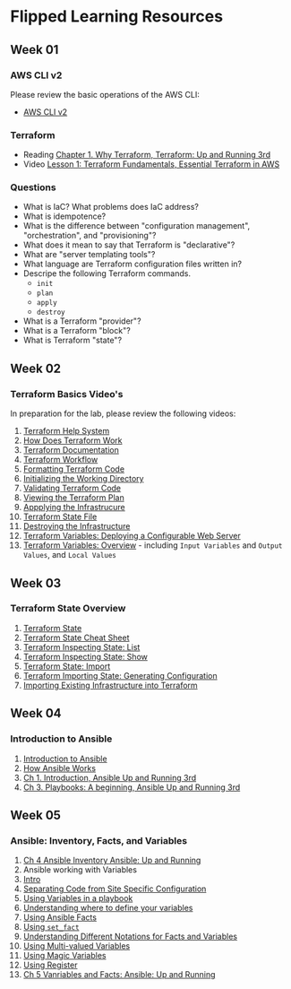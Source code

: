 # Flipped Learning Resources

## Week 01

### AWS CLI v2

Please review the basic operations of the AWS CLI:

- [AWS CLI v2](https://docs.aws.amazon.com/cli/latest/userguide/cli-chap-welcome.html)

### Terraform

- Reading
  [Chapter 1. Why Terraform, Terraform: Up and Running 3rd](https://learning.oreilly.com/library/view/terraform-up-and/9781098116736/ch01.html)
- Video
  [Lesson 1: Terraform Fundamentals, Essential Terraform in AWS](https://learning.oreilly.com/course/essential-terraform-in/9780138312244/)

### Questions

- What is IaC? What problems does IaC address?
- What is idempotence?
- What is the difference between "configuration management", "orchestration",
  and "provisioning"?
- What does it mean to say that Terraform is "declarative"?
- What are "server templating tools"?
- What language are Terraform configuration files written in?
- Descripe the following Terraform commands.
  - `init`
  - `plan`
  - `apply`
  - `destroy`
- What is a Terraform "provider"?
- What is a Terraform "block"?
- What is Terraform "state"?

## Week 02

### Terraform Basics Video's

In preparation for the lab, please review the following videos:

1. [Terraform Help System](https://learning.oreilly.com/videos/essential-terraform-in/9780138312244/9780138312244-ETA1_01_01_05/)
1. [How Does Terraform Work](https://learning.oreilly.com/videos/essential-terraform-in/9780138312244/9780138312244-ETA1_01_01_05/)
1. [Terraform Documentation](https://learning.oreilly.com/videos/essential-terraform-in/9780138312244/9780138312244-ETA1_01_01_06/)
1. [Terraform Workflow](https://learning.oreilly.com/videos/essential-terraform-in/9780138312244/9780138312244-ETA1_01_01_07/)
1. [Formatting Terraform Code](https://learning.oreilly.com/videos/essential-terraform-in/9780138312244/9780138312244-ETA1_01_02_03/)
1. [Initializing the Working Directory](https://learning.oreilly.com/videos/essential-terraform-in/9780138312244/9780138312244-ETA1_01_02_04/)
1. [Validating Terraform Code](https://learning.oreilly.com/videos/essential-terraform-in/9780138312244/9780138312244-ETA1_01_02_05/)
1. [Viewing the Terraform Plan](https://learning.oreilly.com/videos/essential-terraform-in/9780138312244/9780138312244-ETA1_01_02_06/)
1. [Appplying the Infrastrucure](https://learning.oreilly.com/videos/essential-terraform-in/9780138312244/9780138312244-ETA1_01_02_07/)
1. [Terraform State File](https://learning.oreilly.com/videos/essential-terraform-in/9780138312244/9780138312244-ETA1_01_02_08/)
1. [Destroying the Infrastructure](https://learning.oreilly.com/videos/essential-terraform-in/9780138312244/9780138312244-ETA1_01_02_08/)
1. [Terraform Variables: Deploying a Configurable Web Server](https://learning.oreilly.com/library/view/terraform-up-and/9781098116736/ch02.html#idm46165915172384)
1. [Terraform Variables: Overview](https://developer.hashicorp.com/terraform/language/values) -
   including `Input Variables` and `Output Values`, and `Local Values`

## Week 03

### Terraform State Overview

1. [Terraform State](https://developer.hashicorp.com/terraform/language/state)
1. [Terraform State Cheat Sheet](attachments/terraform-state-cheat-sheet.pdf)
1. [Terraform Inspecting State: List](https://developer.hashicorp.com/terraform/cli/commands/state/list)
1. [Terraform Inspecting State: Show](https://developer.hashicorp.com/terraform/cli/commands/state/show)
1. [Terraform State: Import](https://developer.hashicorp.com/terraform/language/import)
1. [Terraform Importing State: Generating Configuration](https://developer.hashicorp.com/terraform/language/import/generating-configuration)
1. [Importing Existing Infrastructure into Terraform](https://spacelift.io/blog/importing-exisiting-infrastructure-into-terraform)

## Week 04

### Introduction to Ansible

1. [Introduction to Ansible](https://learning.oreilly.com/videos/ansible-and-ansible-playbooks/9781835084182/9781835084182-video1_1/)
1. [How Ansible Works](https://learning.oreilly.com/videos/ansible-and-ansible-playbooks/9781835084182/9781835084182-video1_3/)
1. [Ch 1. Introduction, Ansible Up and Running 3rd](https://learning.oreilly.com/library/view/ansible-up-and/9781098109141/ch01.html)
1. [Ch 3. Playbooks: A beginning, Ansible Up and Running 3rd](https://learning.oreilly.com/library/view/ansible-up-and/9781098109141/ch03.html)


## Week 05

### Ansible: Inventory, Facts, and Variables
1. [Ch 4 Ansible Inventory Ansible: Up and Running](https://learning.oreilly.com/library/view/ansible-up-and/9781098109141/ch04.html)
1. Ansible working with Variables
  1. [Intro](https://learning.oreilly.com/videos/ansible-core-concepts/9780135391662/9780135391662-ANS1_02_06_00/)
  1. [Separating Code from Site Specific Configuration](https://learning.oreilly.com/videos/ansible-core-concepts/9780135391662/9780135391662-ANS1_02_06_01/)
  1. [Using Variables in a playbook](https://learning.oreilly.com/videos/ansible-core-concepts/9780135391662/9780135391662-ANS1_02_06_02/)
  1. [Understanding where to define your variables](https://learning.oreilly.com/videos/ansible-core-concepts/9780135391662/9780135391662-ANS1_02_06_02/)
  1. [Using Ansible Facts](https://learning.oreilly.com/videos/ansible-core-concepts/9780135391662/9780135391662-ANS1_02_06_02/)
  1. [Using `set_fact`](https://learning.oreilly.com/videos/ansible-core-concepts/9780135391662/9780135391662-ANS1_02_06_05/)
  1. [Understanding Different Notations for Facts and Variables](https://learning.oreilly.com/videos/ansible-core-concepts/9780135391662/9780135391662-ANS1_02_06_06/)
  1. [Using Multi-valued Variables](https://learning.oreilly.com/videos/ansible-core-concepts/9780135391662/9780135391662-ANS1_02_06_07/)
  1. [Using Magic Variables](https://learning.oreilly.com/videos/ansible-core-concepts/9780135391662/9780135391662-ANS1_02_06_08/)
  1. [Using Register](https://learning.oreilly.com/videos/ansible-core-concepts/9780135391662/9780135391662-ANS1_02_06_09/)
1. [Ch 5 Vanriables and Facts: Ansible: Up and Running](https://learning.oreilly.com/library/view/ansible-up-and/9781098109141/ch05.html)
